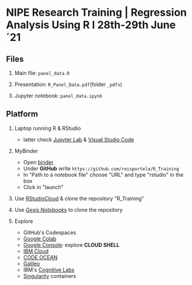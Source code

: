 # NIPE Research Training | Regression Analysis Using R I 28th-29th June´21

## Files

1. Main file: `panel_data.R`

2. Presentation: `R_Panel_Data.pdf`(folder `_pdfs`)

3. Jupyter notebook: `panel_data.ipynb`

## Platform

1. Laptop running R & RStudio

    - latter check [Jupyter Lab](https://jupyter.org/) & [Visual Studio Code](https://code.visualstudio.com/)

2. MyBinder

    - Open [binder](https://mybinder.org/)
    - Under **GitHub** write `https://github.com/reisportela/R_Training`
    - In "Path to a notebook file" choose "URL" and type "rstudio" in the box
    - Click in "launch"


3. Use [RStudioCloud](https://rstudio.cloud/) & clone the repository "R_Training"

4. Use *[Gesis Notebooks](https://notebooks.gesis.org/)* to clone the repository

5. Explore
    
    - GitHub's Codespaces
    - [Google Colab](https://colab.research.google.com/)
    - [Google Console](https://console.cloud.google.com/): explore **CLOUD SHELL**
    - [IBM Cloud](https://cloud.ibm.com/)
    - [CODE OCEAN](https://codeocean.com/)
    - [Galileo](https://app.galileoapp.io/)
    - IBM's [Cognitive Labs](https://labs.cognitiveclass.ai/)
    - [Singularity](https://sylabs.io/) containers